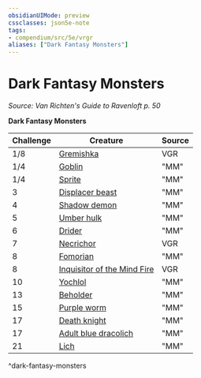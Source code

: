 ```yaml
---
obsidianUIMode: preview
cssclasses: json5e-note
tags:
- compendium/src/5e/vrgr
aliases: ["Dark Fantasy Monsters"]
---
```

# Dark Fantasy Monsters
*Source: Van Richten's Guide to Ravenloft p. 50* 

**Dark Fantasy Monsters**

| Challenge | Creature | Source |
|-----------|----------|--------|
| 1/8 | [Gremishka](2-Mechanics/CLI/bestiary/monstrosity/gremishka-vrgr.md) | VGR |
| 1/4 | [Goblin](2-Mechanics/CLI/bestiary/humanoid/goblin.md) | "MM" |
| 1/4 | [Sprite](2-Mechanics/CLI/bestiary/fey/sprite.md) | "MM" |
| 3 | [Displacer beast](2-Mechanics/CLI/bestiary/monstrosity/displacer-beast.md) | "MM" |
| 4 | [Shadow demon](2-Mechanics/CLI/bestiary/fiend/shadow-demon.md) | "MM" |
| 5 | [Umber hulk](2-Mechanics/CLI/bestiary/monstrosity/umber-hulk.md) | "MM" |
| 6 | [Drider](2-Mechanics/CLI/bestiary/monstrosity/drider.md) | "MM" |
| 7 | [Necrichor](2-Mechanics/CLI/bestiary/undead/necrichor-vrgr.md) | VGR |
| 8 | [Fomorian](2-Mechanics/CLI/bestiary/giant/fomorian.md) | "MM" |
| 8 | [Inquisitor of the Mind Fire](2-Mechanics/CLI/bestiary/humanoid/inquisitor-of-the-mind-fire-vrgr.md) | VGR |
| 10 | [Yochlol](2-Mechanics/CLI/bestiary/fiend/yochlol.md) | "MM" |
| 13 | [Beholder](2-Mechanics/CLI/bestiary/aberration/beholder.md) | "MM" |
| 15 | [Purple worm](2-Mechanics/CLI/bestiary/monstrosity/purple-worm.md) | "MM" |
| 17 | [Death knight](2-Mechanics/CLI/bestiary/undead/death-knight.md) | "MM" |
| 17 | [Adult blue dracolich](2-Mechanics/CLI/bestiary/undead/adult-blue-dracolich.md) | "MM" |
| 21 | [Lich](2-Mechanics/CLI/bestiary/undead/lich.md) | "MM" |
^dark-fantasy-monsters